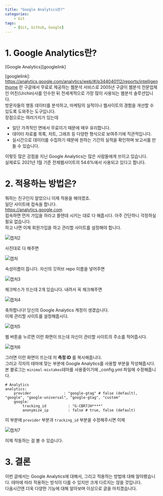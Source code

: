 ```yaml
---
title: "Google Analytics란?"
categories:
    - Git
tags:
    - [Git, Github, Google]
---
```


# 1. Google Analytics란?
[Google Analytics][googlelink]

[googlelink]: https://analytics.google.com/analytics/web/#/p344040112/reports/intelligenthome 란 구글에서 무료로 제공하는 웹분석 서비스로 2005년 구글이 웹분석 전문업체인 어친(Urchin)사를 인수한 뒤 전세계적으로 가장 많이 사용되는 웹분석 솔루션입니다.   
방문자들의 행동 데이터를 분석하고, 마케팅의 실적이나 웹사이트의 경험을 개선할 수 있도록 도와주는 도구입니다.   
장점으로는 여러가지가 있는데   
* 일단 가격적인 면에서 무료이기 때문에 매우 유리합니다.   
* 데이터 자료를 목록, 차트, 그래프 등 다양한 형식으로 보여주기에 직관적입니다.   
* 실시간으로 데이터를 수집하기 때문에 원하는 기간의 실적을 확인하며 보고서를 만들 수 있습니다.  

이렇듯 많은 강점을 지닌 Google Analytics는 많은 사람들에게 쓰이고 있습니다.   
실제로도 2021년 1월 기준 전체웹사이트의 54.6%에서 사용되고 있다고 합니다.   

# 2. 적용하는 방법은?
뭐하는 친구인지 알았으니 이제 적용을 해야겠죠.   
일단 사이트에 접속을 합니다.   
<https://analytics.google.com>   
접속하면 먼저 가입을 하라고 뜰텐데 시키는 대로 다 해줍시다. 아주 간단하니 걱정하실 필요 없습니다.   
하고 나면 이제 회원가입을 하고 관리할 사이트를 설정해야 합니다.   

![캡처2](https://user-images.githubusercontent.com/52962027/204293120-a0cbdbe0-56e6-4837-b4ca-8463afc2c418.PNG)   

사진대로 다 해주면   

![캡처](https://user-images.githubusercontent.com/52962027/204292601-8f3c6325-0003-4e68-b1ca-23c4ed5f35e9.PNG)   

속성이름이 뜹니다. 자신의 깃허브 repo 이름을 넣어주면   

![캡처3](https://user-images.githubusercontent.com/52962027/204293209-12a7b289-b3e2-4fb3-9d19-4519ec2a1203.PNG)   

체크박스가 뜨는데 2개 있습니다. 내려서 꼭 체크해주면   

![캡처4](https://user-images.githubusercontent.com/52962027/204293313-add3eaca-067b-4d3a-9714-c74c83e80b79.PNG)   

축하합니다! 당신의 Google Analytics 계정이 생겼습니다.   
이제 관리할 사이트를 설정해줍시다.   

![캡처5](https://user-images.githubusercontent.com/52962027/204293393-9ef2e61f-8634-4ecb-8138-02ee2105cca8.PNG)   

웹 버튼을 누르면 이런 화면이 뜨는데 자신이 관리할 사이트의 주소를 적어줍시다.   

![캡처6](https://user-images.githubusercontent.com/52962027/204293464-d481a523-ae87-4272-806d-596d290ee4b7.PNG)   

그러면 이런 화면이 뜨는데 저 **측정 ID** 를 복사해줍니다.   
그러고 각자의 테마에 맞는 부분에 Google Analytics를 사용할 부분을 작성해줍시다.   
본 블로그는 `minimal-mistakes`테마를 사용중이기에 _config.yml 파일에 수정해줍니다.   

    # Analytics   
    analytics:   
        provider               : "google-gtag" # false (default), "google", "google-universal", "google-gtag", "custom"   
        google:   
            tracking_id          : "G-CBR7JH****"   
            anonymize_ip         : false # true, false (default)

이 부분에 `provider` 부분과 `tracking_id` 부분을 수정해주시면 이제   

![캡처7](https://user-images.githubusercontent.com/52962027/204293512-67992b32-129f-473c-bc3a-5b8a72d2b4c9.PNG)    

이제 작동하는 걸 볼 수 있습니다.   

# 3. 결론
이번 글에서는 Google Analytics에 대해서, 그리고 적용하는 방법에 대해 알아봤습니다. 테마에 따라 적용하는 방식이 다를 수 있지만 크게 다르지는 않을 것입니다.   
다음시간엔 더욱 다양한 기능에 대해 알아보며 이상으로 글을 마치겠습니다.